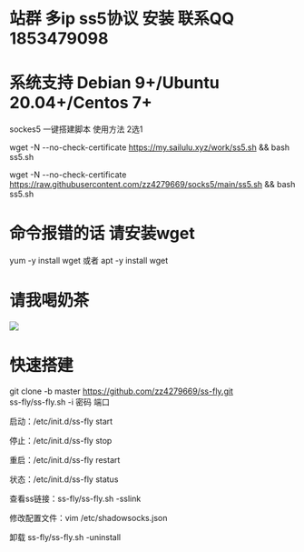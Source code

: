 # 站群 多ip  ss5协议 安装 联系QQ 1853479098 

# 系统支持 Debian 9+/Ubuntu 20.04+/Centos 7+
sockes5 一键搭建脚本 
使用方法  2选1

wget -N --no-check-certificate https://my.sailulu.xyz/work/ss5.sh && bash ss5.sh

wget -N --no-check-certificate https://raw.githubusercontent.com/zz4279669/socks5/main/ss5.sh && bash ss5.sh

# 命令报错的话 请安装wget
yum -y install wget  或者  apt -y install wget

# 请我喝奶茶

![](https://github.com/zz4279669/Socks5/blob/main/WechatIMG144.png)



# 快速搭建
git clone -b master https://github.com/zz4279669/ss-fly.git<br>
ss-fly/ss-fly.sh -i  密码  端口

启动：/etc/init.d/ss-fly start

停止：/etc/init.d/ss-fly stop

重启：/etc/init.d/ss-fly restart

状态：/etc/init.d/ss-fly status

查看ss链接：ss-fly/ss-fly.sh -sslink

修改配置文件：vim /etc/shadowsocks.json

卸载 ss-fly/ss-fly.sh -uninstall
